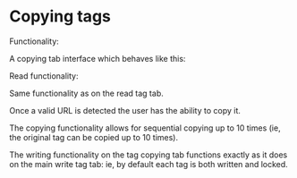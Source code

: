 # Copying tags

Functionality:

A copying tab interface which behaves like this:

Read functionality:

Same functionality as on the read tag tab.

Once a valid URL is detected the user has the ability to copy it.

The copying functionality allows for sequential copying up to 10 times (ie, the original tag can be copied up to 10 times).

The writing functionality on the tag copying tab functions exactly as it does on the main write tag tab: ie, by default each tag is both written and locked.